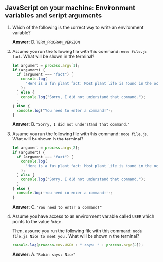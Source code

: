## JavaScript on your machine: Environment variables and script arguments

1. Which of the following is the correct way to write an environment variable?
    
    **Answer:** D. `TERM_PROGRAM_VERSION`
    
2. Assume you run the following file with this command: `node file.js fact`. What will be shown in the terminal?
    
    ```javascript
    let argument = process.argv[1];
    if (argument) {
      if (argument === "fact") {
        console.log(
          "Here is a fun plant fact: Most plant life is found in the ocean!"
        );
      } else {
        console.log("Sorry, I did not understand that command.");
      }
    } else {
      console.log("You need to enter a command!");
    }
    ```
    
    **Answer:** B. `"Sorry, I did not understand that command."`

3. Assume you run the following file with this command: `node file.js`. What will be shown in the terminal?
    
    ```javascript
    let argument = process.argv[2];
    if (argument) {
      if (argument === "fact") {
        console.log(
          "Here is a fun plant fact: Most plant life is found in the ocean!"
        );
      } else {
        console.log("Sorry, I did not understand that command.");
      }
    } else {
      console.log("You need to enter a command!");
    }
    ```
    
    **Answer:** C. `"You need to enter a command!"`

4. Assume you have access to an environment variable called `USER` which points to the value `Robin`. 
    
    Then, assume you run the following file with this command: `node file.js Nice to meet you` . What will be shown in the terminal?
    
    ```javascript
    console.log(process.env.USER + " says: " + process.argv[2]);
    ```
    
    **Answer:** A. `"Robin says: Nice"`




